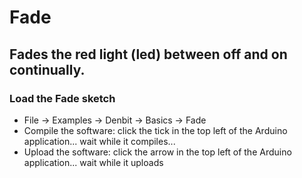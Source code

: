 # Fade
Fades the red light (led) between off and on continually.
-------------------------------------------------------------

### Load the Fade sketch
- File -> Examples -> Denbit -> Basics -> Fade
- Compile the software: click the tick in the top left of the Arduino application... wait while it compiles...
- Upload the software: click the arrow in the top left of the Arduino application... wait while it uploads
